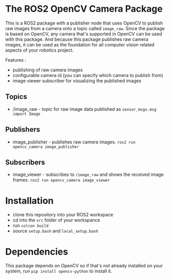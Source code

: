 # The ROS2 OpenCV Camera Package
This is a ROS2 package with a publisher node that uses OpenCV to 
publish raw images from a camera onto a topic called `image_raw`.
Since the package is based on OpenCV, any camera that's supported 
in OpenCV can be used with this package. And because this package publishes raw camera images, it can be used as the foundation for all computer vision related aspects of your robotics project.

Features : 
- publishing of raw camera images
- configurable camera id (you can specify which camera to publish from)
- image viewer subscriber for visualizing the published images

## Topics

- /image_raw - topic for raw image data published as `sensor_msgs.msg import Image`

## Publishers

- image_publisher - publishes raw camera images. `ros2 run opencv_camera image_publisher`

## Subscribers

- image_viewer - subscribes to `/image_raw` and shows the received image frames. `ros2 run opencv_camera image_viewer`

# Installation
- clone this repository into your ROS2 workspace
- cd into the `src` folder of your workspance
- run `colcon build`
- source `setup.bash` and `local_setup.bash`

# Dependencies
This package depends on OpenCV so if that's not already installed on your system, run `pip install opencv-python` to install it.
